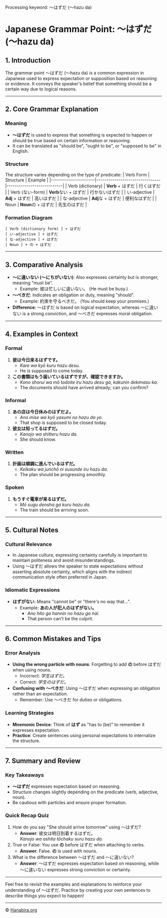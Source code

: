 Processing keyword: ～はずだ (〜hazu da)
# Japanese Grammar Point: ～はずだ (〜hazu da)

## 1. Introduction
The grammar point ～はずだ (〜hazu da) is a common expression in Japanese used to express expectation or supposition based on reasoning or evidence. It conveys the speaker's belief that something should be a certain way due to logical reasons.

---
## 2. Core Grammar Explanation
### Meaning
- **～はずだ** is used to express that something is expected to happen or should be true based on certain information or reasoning.
- It can be translated as "should be", "ought to be", or "supposed to be" in English.
### Structure
The structure varies depending on the type of predicate:
| Verb Form            | Structure                      | Example                    |
|----------------------|--------------------------------|----------------------------|
| Verb (dictionary)    | **Verb** + はずだ              | 行くはずだ                 |
| Verb (ない-form)     | **Verb**ない + はずだ          | 行かないはずだ             |
| い-adjective         | **Adj** + はずだ               | 高いはずだ                 |
| な-adjective         | **Adj**な + はずだ             | 便利なはずだ               |
| Noun                 | **Noun**の + はずだ            | 先生のはずだ               |
### Formation Diagram
```
[ Verb (dictionary form) ] + はずだ
[ い-adjective ] + はずだ
[ な-adjective ] + はずだ
[ Noun ] + の + はずだ
```
---
## 3. Comparative Analysis
- **～に違いない (～にちがいない)**: Also expresses certainty but is stronger, meaning "must be".
  - Example: 彼は忙しいに違いない。 (He must be busy.)
- **～べきだ**: Indicates an obligation or duty, meaning "should".
  - Example: 約束を守るべきだ。 (You should keep your promises.)
- **Difference**: ～はずだ is based on logical expectation, whereas ～に違いない is a strong conviction, and ～べきだ expresses moral obligation.
---
## 4. Examples in Context
### Formal
1. **彼は今日来るはずです。**
   - *Kare wa kyō kuru hazu desu.*
   - He is supposed to come today.
2. **この書類はもう届いているはずですが、確認できますか。**
   - *Kono shorui wa mō todoite iru hazu desu ga, kakunin dekimasu ka.*
   - The documents should have arrived already; can you confirm?
### Informal
1. **あの店は今日休みのはずだよ。**
   - *Ano mise wa kyō yasumi no hazu da yo.*
   - That shop is supposed to be closed today.
2. **彼女は知ってるはずだ。**
   - *Kanojo wa shitteru hazu da.*
   - She should know.
### Written
1. **計画は順調に進んでいるはずだ。**
   - *Keikaku wa junchō ni susunde iru hazu da.*
   - The plan should be progressing smoothly.
### Spoken
1. **もうすぐ電車が来るはずだ。**
   - *Mō sugu densha ga kuru hazu da.*
   - The train should be arriving soon.
---
## 5. Cultural Notes
### Cultural Relevance
- In Japanese culture, expressing certainty carefully is important to maintain politeness and avoid misunderstandings.
- Using ～はずだ allows the speaker to state expectations without asserting absolute certainty, which aligns with the indirect communication style often preferred in Japan.
### Idiomatic Expressions
- **はずがない**: Means "cannot be" or "there's no way that...".
  - Example: **あの人が犯人のはずがない。**
    - *Ano hito ga hannin no hazu ga nai.*
    - That person can't be the culprit.
---
## 6. Common Mistakes and Tips
### Error Analysis
- **Using the wrong particle with nouns**: Forgetting to add **の** before はずだ when using nouns.
  - Incorrect: *学生はずだ。*
  - Correct: *学生のはずだ。*
- **Confusing with ～べきだ**: Using ～はずだ when expressing an obligation rather than an expectation.
  - Remember: Use ～べきだ for duties or obligations.
### Learning Strategies
- **Mnemonic Device**: Think of **はず** as "has to (be)" to remember it expresses expectation.
- **Practice**: Create sentences using personal expectations to internalize the structure.
---
## 7. Summary and Review
### Key Takeaways
- **～はずだ** expresses expectation based on reasoning.
- Structure changes slightly depending on the predicate (verb, adjective, noun).
- Be cautious with particles and ensure proper formation.
### Quick Recap Quiz
1. How do you say "She should arrive tomorrow" using ～はずだ?
   - **Answer**: 彼女は明日到着するはずだ。  
     *Kanojo wa ashita tōchaku suru hazu da.*
2. True or False: You use **の** before はずだ when attaching to verbs.
   - **Answer**: False. **の** is used with nouns.
3. What is the difference between ～はずだ and ～に違いない?
   - **Answer**: ～はずだ expresses expectation based on reasoning, while ～に違いない expresses strong conviction or certainty.
---
Feel free to revisit the examples and explanations to reinforce your understanding of ～はずだ. Practice by creating your own sentences to describe things you expect to happen!


---

© [Hanabira.org](https://hanabira.org)

